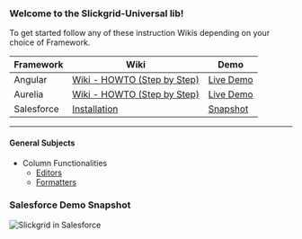 ### Welcome to the Slickgrid-Universal lib!

To get started follow any of these instruction Wikis depending on your choice of Framework.

| Framework | Wiki | Demo |
| --------- | ---- | ---- |
| Angular | [Wiki - HOWTO (Step by Step)](https://github.com/ghiscoding/angular-slickgrid/wiki/HOWTO---Step-by-Step) | [Live Demo](https://ghiscoding.github.io/Angular-Slickgrid/)
| Aurelia | [Wiki - HOWTO (Step by Step)](https://github.com/ghiscoding/aurelia-slickgrid/wiki/HOWTO--Step-by-Step) | [Live Demo](https://ghiscoding.github.io/aurelia-slickgrid/)
| Salesforce | [Installation](/ghiscoding/slickgrid-universal/wiki/Installation---Salesforce-(LWC)) | [Snapshot](https://github.com/ghiscoding/slickgrid-universal/wiki#salesforce-demo-snapshot)
----

#### General Subjects

* Column Functionalities
    * [Editors](/ghiscoding/slickgrid-universal/wiki/Editors)
    * [Formatters](/ghiscoding/slickgrid-universal/wiki/Formatters)

### Salesforce Demo Snapshot
![Slickgrid in Salesforce](https://i.imgur.com/lA5M9Kz.png)